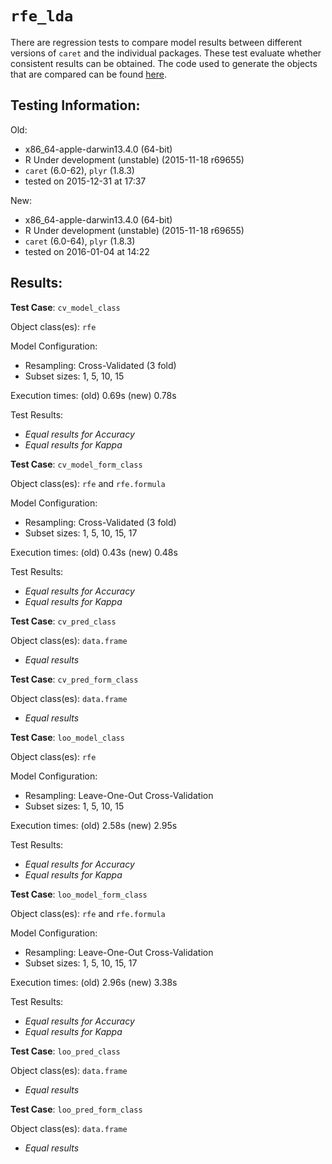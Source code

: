 `rfe_lda`
 ===== 

There are regression tests to compare model results between different versions of `caret` and the individual packages. These test evaluate whether consistent results can be obtained. The code used to generate the objects that are compared can be found [here](https://github.com/topepo/caret/blob/master/RegressionTests/Code/rfe_lda.R).

Testing Information:
---------

Old:

 * x86_64-apple-darwin13.4.0 (64-bit)
 * R Under development (unstable) (2015-11-18 r69655)
 * `caret` (6.0-62), `plyr` (1.8.3)
 * tested on 2015-12-31 at 17:37


New:

 * x86_64-apple-darwin13.4.0 (64-bit)
 * R Under development (unstable) (2015-11-18 r69655)
 * `caret` (6.0-64), `plyr` (1.8.3)
 * tested on 2016-01-04 at 14:22


Results:
---------

**Test Case**: `cv_model_class`

Object class(es): `rfe`

Model Configuration:

 * Resampling: Cross-Validated (3 fold)
 * Subset sizes: 1, 5, 10, 15


Execution times: (old) 0.69s (new) 0.78s

Test Results:

 * _Equal results for Accuracy_
 * _Equal results for Kappa_

**Test Case**: `cv_model_form_class`

Object class(es): `rfe` and `rfe.formula`

Model Configuration:

 * Resampling: Cross-Validated (3 fold)
 * Subset sizes: 1, 5, 10, 15, 17


Execution times: (old) 0.43s (new) 0.48s

Test Results:

 * _Equal results for Accuracy_
 * _Equal results for Kappa_

**Test Case**: `cv_pred_class`

Object class(es): `data.frame`

 * _Equal results_

**Test Case**: `cv_pred_form_class`

Object class(es): `data.frame`

 * _Equal results_

**Test Case**: `loo_model_class`

Object class(es): `rfe`

Model Configuration:

 * Resampling: Leave-One-Out Cross-Validation
 * Subset sizes: 1, 5, 10, 15


Execution times: (old) 2.58s (new) 2.95s

Test Results:

 * _Equal results for Accuracy_
 * _Equal results for Kappa_

**Test Case**: `loo_model_form_class`

Object class(es): `rfe` and `rfe.formula`

Model Configuration:

 * Resampling: Leave-One-Out Cross-Validation
 * Subset sizes: 1, 5, 10, 15, 17


Execution times: (old) 2.96s (new) 3.38s

Test Results:

 * _Equal results for Accuracy_
 * _Equal results for Kappa_

**Test Case**: `loo_pred_class`

Object class(es): `data.frame`

 * _Equal results_

**Test Case**: `loo_pred_form_class`

Object class(es): `data.frame`

 * _Equal results_

